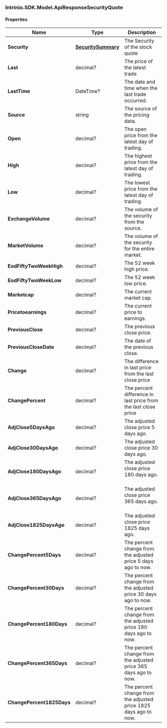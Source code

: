 [//]: # (CLASS:Intrinio.SDK.Model.ApiResponseSecurityQuote)

[//]: # (KIND:object)

### Intrinio.SDK.Model.ApiResponseSecurityQuote
#### Properties

[//]: # (START_DEFINITION)

Name | Type | Description
------------ | ------------- | -------------
**Security** | [**SecuritySummary**](SecuritySummary.md) | The Security of the stock quote &nbsp;
**Last** | decimal? | The price of the latest trade &nbsp;
**LastTime** | DateTime? | The date and time when the last trade occurred. &nbsp;
**Source** | string | The source of the pricing data. &nbsp;
**Open** | decimal? | The open price from the latest day of trading. &nbsp;
**High** | decimal? | The highest price from the latest day of trading. &nbsp;
**Low** | decimal? | The lowest price from the latest day of trading. &nbsp;
**ExchangeVolume** | decimal? | The volume of the security from the source. &nbsp;
**MarketVolume** | decimal? | The volume of the security for the entire market. &nbsp;
**EodFiftyTwoWeekHigh** | decimal? | The 52 week high price. &nbsp;
**EodFiftyTwoWeekLow** | decimal? | The 52 week low price. &nbsp;
**Marketcap** | decimal? | The current market cap. &nbsp;
**Pricetoearnings** | decimal? | The current price to earnings. &nbsp;
**PreviousClose** | decimal? | The previous close price. &nbsp;
**PreviousCloseDate** | decimal? | The date of the previous close. &nbsp;
**Change** | decimal? | The difference in last price from the last close price &nbsp;
**ChangePercent** | decimal? | The percent difference in last price from the last close price &nbsp;
**AdjClose5DaysAgo** | decimal? | The adjusted close price 5 days ago. &nbsp;
**AdjClose30DaysAgo** | decimal? | The adjusted close price 30 days ago. &nbsp;
**AdjClose180DaysAgo** | decimal? | The adjusted close price 180 days ago. &nbsp;
**AdjClose365DaysAgo** | decimal? | The adjusted close price 365 days ago. &nbsp;
**AdjClose1825DaysAgo** | decimal? | The adjusted close price 1825 days ago. &nbsp;
**ChangePercent5Days** | decimal? | The percent change from the adjusted price 5 days ago to now. &nbsp;
**ChangePercent30Days** | decimal? | The percent change from the adjusted price 30 days ago to now. &nbsp;
**ChangePercent180Days** | decimal? | The percent change from the adjusted price 180 days ago to now. &nbsp;
**ChangePercent365Days** | decimal? | The percent change from the adjusted price 365 days ago to now. &nbsp;
**ChangePercent1825Days** | decimal? | The percent change from the adjusted price 1825 days ago to now. &nbsp;

[//]: # (END_DEFINITION)


[//]: # (CONTAINED_CLASS:Intrinio.SDK.Model.SecuritySummary)


